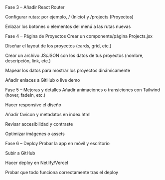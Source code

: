 Fase 3 – Añadir React Router

Configurar rutas: por ejemplo, / (Inicio) y /projects (Proyectos)

Enlazar los botones o elementos del menú a las rutas nuevas

Fase 4 – Página de Proyectos
Crear un componente/página Projects.jsx

Diseñar el layout de los proyectos (cards, grid, etc.)

Crear un archivo JS/JSON con los datos de tus proyectos (nombre, descripción, link, etc.)

Mapear los datos para mostrar los proyectos dinámicamente

Añadir enlaces a GitHub o live demo

Fase 5 – Mejoras y detalles
Añadir animaciones o transiciones con Tailwind (hover, fadeIn, etc.)

Hacer responsive el diseño

Añadir favicon y metadatos en index.html

Revisar accesibilidad y contraste

Optimizar imágenes o assets

Fase 6 – Deploy
Probar la app en móvil y escritorio

Subir a GitHub

Hacer deploy en Netlify/Vercel

Probar que todo funciona correctamente tras el deploy
